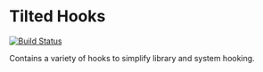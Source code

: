 # Tilted Hooks

[![Build Status](https://dev.azure.com/TiltedPhoques/TiltedHooks/_apis/build/status/tiltedphoques.TiltedHooks?branchName=master)](https://dev.azure.com/TiltedPhoques/TiltedHooks/_build/latest?definitionId=1&branchName=master)

Contains a variety of hooks to simplify library and system hooking.
